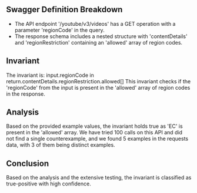 ## Swagger Definition Breakdown
- The API endpoint '/youtube/v3/videos' has a GET operation with a parameter 'regionCode' in the query.
- The response schema includes a nested structure with 'contentDetails' and 'regionRestriction' containing an 'allowed' array of region codes.

## Invariant
The invariant is: input.regionCode in return.contentDetails.regionRestriction.allowed[]
This invariant checks if the 'regionCode' from the input is present in the 'allowed' array of region codes in the response.

## Analysis
Based on the provided example values, the invariant holds true as 'EC' is present in the 'allowed' array.
We have tried 100 calls on this API and did not find a single counterexample, and we found 5 examples in the requests data, with 3 of them being distinct examples.

## Conclusion
Based on the analysis and the extensive testing, the invariant is classified as true-positive with high confidence.
